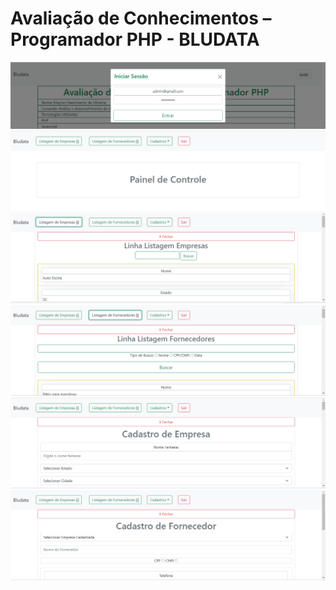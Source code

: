 # Avaliação de Conhecimentos – Programador PHP - BLUDATA
<img src='img/apresentando1.PNG'>
<img src='img/apresentando2.PNG'>
<img src='img/apresentando3.PNG'>
<img src='img/apresentando4.PNG'>
<img src='img/apresentando5.PNG'>
<img src='img/apresentando6.PNG'>
